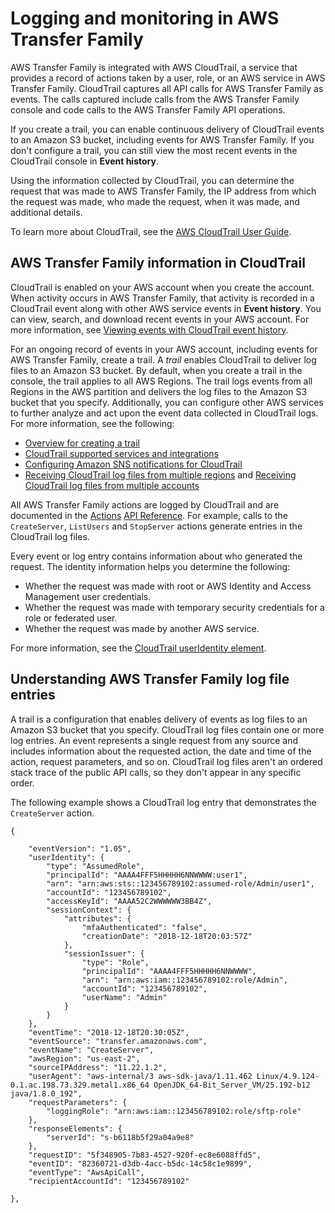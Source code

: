# Logging and monitoring in AWS Transfer Family<a name="logging-using-cloudtrail"></a>

 AWS Transfer Family is integrated with AWS CloudTrail, a service that provides a record of actions taken by a user, role, or an AWS service in AWS Transfer Family\. CloudTrail captures all API calls for AWS Transfer Family as events\. The calls captured include calls from the AWS Transfer Family console and code calls to the AWS Transfer Family API operations\. 

If you create a trail, you can enable continuous delivery of CloudTrail events to an Amazon S3 bucket, including events for AWS Transfer Family\. If you don't configure a trail, you can still view the most recent events in the CloudTrail console in **Event history**\.

Using the information collected by CloudTrail, you can determine the request that was made to AWS Transfer Family, the IP address from which the request was made, who made the request, when it was made, and additional details\.

To learn more about CloudTrail, see the [AWS CloudTrail User Guide](https://docs.aws.amazon.com/awscloudtrail/latest/userguide/)\.

## AWS Transfer Family information in CloudTrail<a name="sftp-info-in-cloudtrail"></a>

CloudTrail is enabled on your AWS account when you create the account\. When activity occurs in AWS Transfer Family, that activity is recorded in a CloudTrail event along with other AWS service events in **Event history**\. You can view, search, and download recent events in your AWS account\. For more information, see [Viewing events with CloudTrail event history](https://docs.aws.amazon.com/awscloudtrail/latest/userguide/view-cloudtrail-events.html)\.

 For an ongoing record of events in your AWS account, including events for AWS Transfer Family, create a trail\. A *trail* enables CloudTrail to deliver log files to an Amazon S3 bucket\. By default, when you create a trail in the console, the trail applies to all AWS Regions\. The trail logs events from all Regions in the AWS partition and delivers the log files to the Amazon S3 bucket that you specify\. Additionally, you can configure other AWS services to further analyze and act upon the event data collected in CloudTrail logs\. For more information, see the following: 
+ [Overview for creating a trail](https://docs.aws.amazon.com/awscloudtrail/latest/userguide/cloudtrail-create-and-update-a-trail.html)
+ [CloudTrail supported services and integrations](https://docs.aws.amazon.com/awscloudtrail/latest/userguide/cloudtrail-aws-service-specific-topics.html#cloudtrail-aws-service-specific-topics-integrations)
+ [Configuring Amazon SNS notifications for CloudTrail](https://docs.aws.amazon.com/awscloudtrail/latest/userguide/getting_notifications_top_level.html)
+ [Receiving CloudTrail log files from multiple regions](https://docs.aws.amazon.com/awscloudtrail/latest/userguide/receive-cloudtrail-log-files-from-multiple-regions.html) and [Receiving CloudTrail log files from multiple accounts](https://docs.aws.amazon.com/awscloudtrail/latest/userguide/cloudtrail-receive-logs-from-multiple-accounts.html)

All AWS Transfer Family actions are logged by CloudTrail and are documented in the [Actions](https://docs.aws.amazon.com/transfer/latest/userguide/API_Operations.html) [API Reference](https://docs.aws.amazon.com/transfer/latest/userguide/api_reference.html)\. For example, calls to the `CreateServer`, `ListUsers` and `StopServer` actions generate entries in the CloudTrail log files\.

Every event or log entry contains information about who generated the request\. The identity information helps you determine the following:
+ Whether the request was made with root or AWS Identity and Access Management user credentials\.
+ Whether the request was made with temporary security credentials for a role or federated user\.
+ Whether the request was made by another AWS service\.

For more information, see the [CloudTrail userIdentity element](https://docs.aws.amazon.com/awscloudtrail/latest/userguide/cloudtrail-event-reference-user-identity.html)\.

## Understanding AWS Transfer Family log file entries<a name="understanding-sftp-entries"></a>

A trail is a configuration that enables delivery of events as log files to an Amazon S3 bucket that you specify\. CloudTrail log files contain one or more log entries\. An event represents a single request from any source and includes information about the requested action, the date and time of the action, request parameters, and so on\. CloudTrail log files aren't an ordered stack trace of the public API calls, so they don't appear in any specific order\.

The following example shows a CloudTrail log entry that demonstrates the `CreateServer` action\.

```
{

    "eventVersion": "1.05",
    "userIdentity": {
        "type": "AssumedRole",
        "principalId": "AAAA4FFF5HHHHH6NNWWWW:user1",
        "arn": "arn:aws:sts::123456789102:assumed-role/Admin/user1",
        "accountId": "123456789102",
        "accessKeyId": "AAAA52C2WWWWWW3BB4Z",
        "sessionContext": {
            "attributes": {
                "mfaAuthenticated": "false",
                "creationDate": "2018-12-18T20:03:57Z"
            },
            "sessionIssuer": {
                "type": "Role",
                "principalId": "AAAA4FFF5HHHHH6NNWWWW",
                "arn": "arn:aws:iam::123456789102:role/Admin",
                "accountId": "123456789102",
                "userName": "Admin"
            }
        }
    },
    "eventTime": "2018-12-18T20:30:05Z",
    "eventSource": "transfer.amazonaws.com",
    "eventName": "CreateServer",
    "awsRegion": "us-east-2",
    "sourceIPAddress": "11.22.1.2",
    "userAgent": "aws-internal/3 aws-sdk-java/1.11.462 Linux/4.9.124-0.1.ac.198.73.329.metal1.x86_64 OpenJDK_64-Bit_Server_VM/25.192-b12 java/1.8.0_192",
    "requestParameters": {
        "loggingRole": "arn:aws:iam::123456789102:role/sftp-role"
    },
    "responseElements": {
        "serverId": "s-b6118b5f29a04a9e8"
    },
    "requestID": "5f348905-7b83-4527-920f-ec8e6088ffd5",
    "eventID": "82360721-d3db-4acc-b5dc-14c58c1e9899",
    "eventType": "AwsApiCall",
    "recipientAccountId": "123456789102"

},
```